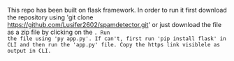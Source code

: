 This repo has been built on flask framework.
In order to run it first download the repository using 'git clone https://github.com/Lusifer2602/spamdetector.git' or just download the file as a zip file by clicking on the <Code>.
Run the file using 'py app.py'. If can't, first run 'pip install flask' in CLI and then run the 'app.py' file. Copy the https link visiblele as output in CLI.
